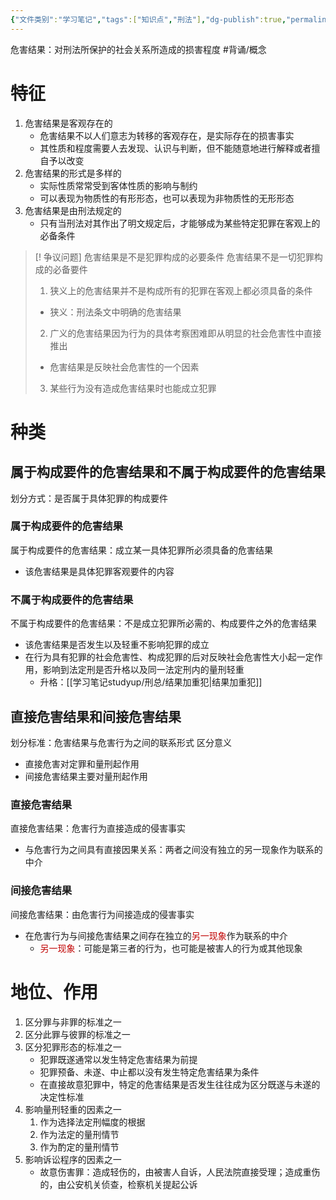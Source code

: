 ```yaml
---
{"文件类别":"学习笔记","tags":["知识点","刑法"],"dg-publish":true,"permalink":"/学习笔记studyup/刑总/危害结果/","dgPassFrontmatter":true,"created":"2024-11-01T15:24:46.440+08:00","updated":"2024-11-01T16:17:50.015+08:00"}
---
```


危害结果：对刑法所保护的社会关系所造成的损害程度 #背诵/概念 
# 特征
1. 危害结果是客观存在的
	- 危害结果不以人们意志为转移的客观存在，是实际存在的损害事实
	- 其性质和程度需要人去发现、认识与判断，但不能随意地进行解释或者擅自予以改变
2. 危害结果的形式是多样的
	- 实际性质常常受到客体性质的影响与制约
	- 可以表现为物质性的有形形态，也可以表现为非物质性的无形形态
3. 危害结果是由刑法规定的
	- 只有当刑法对其作出了明文规定后，才能够成为某些特定犯罪在客观上的必备条件

>[! 争议问题] 危害结果是不是犯罪构成的必要条件
>危害结果不是一切犯罪构成的必备要件
>1. 狭义上的危害结果并不是构成所有的犯罪在客观上都必须具备的条件
>	- 狭义：刑法条文中明确的危害结果
>2. 广义的危害结果因为行为的具体考察困难即从明显的社会危害性中直接推出
>	- 危害结果是反映社会危害性的一个因素
>3. 某些行为没有造成危害结果时也能成立犯罪
# 种类
## 属于构成要件的危害结果和不属于构成要件的危害结果
划分方式：是否属于具体犯罪的构成要件
### 属于构成要件的危害结果
属于构成要件的危害结果：成立某一具体犯罪所必须具备的危害结果
- 该危害结果是具体犯罪客观要件的内容
### 不属于构成要件的危害结果
不属于构成要件的危害结果：不是成立犯罪所必需的、构成要件之外的危害结果
- 该危害结果是否发生以及轻重不影响犯罪的成立
- 在行为具有犯罪的社会危害性、构成犯罪的后对反映社会危害性大小起一定作用，影响到法定刑是否升格以及同一法定刑内的量刑轻重
	- 升格：[[学习笔记studyup/刑总/结果加重犯\|结果加重犯]]
## 直接危害结果和间接危害结果
划分标准：危害结果与危害行为之间的联系形式
区分意义
- 直接危害对定罪和量刑起作用
- 间接危害结果主要对量刑起作用
### 直接危害结果
直接危害结果：危害行为直接造成的侵害事实
- 与危害行为之间具有直接因果关系：两者之间没有独立的另一现象作为联系的中介
### 间接危害结果
间接危害结果：由危害行为间接造成的侵害事实
- 在危害行为与间接危害结果之间存在独立的<font color="#c00000">另一现象</font>作为联系的中介
	- <font color="#c00000">另一现象</font>：可能是第三者的行为，也可能是被害人的行为或其他现象
# 地位、作用
1. 区分罪与非罪的标准之一
2. 区分此罪与彼罪的标准之一
3. 区分犯罪形态的标准之一
	- 犯罪既遂通常以发生特定危害结果为前提
	- 犯罪预备、未遂、中止都以没有发生特定危害结果为条件
	- 在直接故意犯罪中，特定的危害结果是否发生往往成为区分既遂与未遂的决定性标准
4. 影响量刑轻重的因素之一
	1. 作为选择法定刑幅度的根据
	2. 作为法定的量刑情节
	3. 作为酌定的量刑情节
5. 影响诉讼程序的因素之一
	- 故意伤害罪：造成轻伤的，由被害人自诉，人民法院直接受理；造成重伤的，由公安机关侦查，检察机关提起公诉